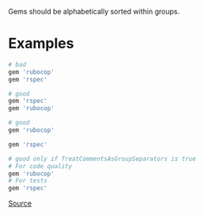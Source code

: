 
Gems should be alphabetically sorted within groups.

# Examples

```ruby
# bad
gem 'rubocop'
gem 'rspec'

# good
gem 'rspec'
gem 'rubocop'

# good
gem 'rubocop'

gem 'rspec'

# good only if TreatCommentsAsGroupSeparators is true
# For code quality
gem 'rubocop'
# For tests
gem 'rspec'
```

[Source](http://www.rubydoc.info/gems/rubocop/RuboCop/Cop/Bundler/OrderedGems)